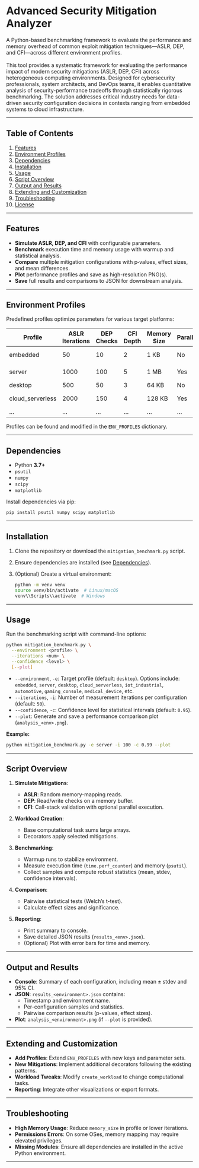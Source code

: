 # Advanced Security Mitigation Analyzer

A Python-based benchmarking framework to evaluate the performance and memory overhead of common exploit mitigation techniques—ASLR, DEP, and CFI—across different environment profiles.
<br><br>
This tool provides a systematic framework for evaluating the performance impact of modern security mitigations (ASLR, DEP, CFI) across heterogeneous computing environments. Designed for cybersecurity professionals, system architects, and DevOps teams, it enables quantitative analysis of security-performance tradeoffs through statistically rigorous benchmarking. The solution addresses critical industry needs for data-driven security configuration decisions in contexts ranging from embedded systems to cloud infrastructure.

---

## Table of Contents

1. [Features](#features)
2. [Environment Profiles](#environment-profiles)
3. [Dependencies](#dependencies)
4. [Installation](#installation)
5. [Usage](#usage)
6. [Script Overview](#script-overview)
7. [Output and Results](#output-and-results)
8. [Extending and Customization](#extending-and-customization)
9. [Troubleshooting](#troubleshooting)
10. [License](#license)

---

## Features

- **Simulate ASLR, DEP, and CFI** with configurable parameters.
- **Benchmark** execution time and memory usage with warmup and statistical analysis.
- **Compare** multiple mitigation configurations with p‑values, effect sizes, and mean differences.
- **Plot** performance profiles and save as high-resolution PNG(s).
- **Save** full results and comparisons to JSON for downstream analysis.

---

## Environment Profiles

Predefined profiles optimize parameters for various target platforms:

| Profile             | ASLR Iterations | DEP Checks | CFI Depth | Memory Size | Parallel | Notes               |
|---------------------|-----------------|------------|-----------|-------------|----------|---------------------|
| embedded            | 50              | 10         | 2         | 1 KB        | No       | Constrained devices |
| server              | 1000            | 100        | 5         | 1 MB        | Yes      | High-throughput     |
| desktop             | 500             | 50         | 3         | 64 KB       | No       | Balanced            |
| cloud_serverless    | 2000            | 150        | 4         | 128 KB      | Yes      | Ephemeral, cold starts |
| …                   | …               | …          | …         | …           | …        | …                   |

Profiles can be found and modified in the `ENV_PROFILES` dictionary.

---

## Dependencies

- Python **3.7+**
- `psutil`
- `numpy`
- `scipy`
- `matplotlib`

Install dependencies via pip:

```bash
pip install psutil numpy scipy matplotlib
```

---

## Installation

1. Clone the repository or download the `mitigation_benchmark.py` script.
2. Ensure dependencies are installed (see [Dependencies](#dependencies)).
3. (Optional) Create a virtual environment:

   ```bash
   python -m venv venv
   source venv/bin/activate  # Linux/macOS
   venv\\Scripts\\activate  # Windows
   ```

---

## Usage

Run the benchmarking script with command-line options:

```bash
python mitigation_benchmark.py \
  --environment <profile> \
  --iterations <num> \
  --confidence <level> \
  [--plot]
```

- `--environment`, `-e`: Target profile (default: `desktop`). Options include: `embedded`, `server`, `desktop`, `cloud_serverless`, `iot_industrial`, `automotive`, `gaming_console`, `medical_device`, etc.
- `--iterations`, `-i`: Number of measurement iterations per configuration (default: `50`).
- `--confidence`, `-c`: Confidence level for statistical intervals (default: `0.95`).
- `--plot`: Generate and save a performance comparison plot (`analysis_<env>.png`).

**Example:**

```bash
python mitigation_benchmark.py -e server -i 100 -c 0.99 --plot
```

---

## Script Overview

1. **Simulate Mitigations**:
   - **ASLR**: Random memory-mapping reads.
   - **DEP**: Read/write checks on a memory buffer.
   - **CFI**: Call-stack validation with optional parallel execution.

2. **Workload Creation**:
   - Base computational task sums large arrays.
   - Decorators apply selected mitigations.

3. **Benchmarking**:
   - Warmup runs to stabilize environment.
   - Measure execution time (`time.perf_counter`) and memory (`psutil`).
   - Collect samples and compute robust statistics (mean, stdev, confidence intervals).

4. **Comparison**:
   - Pairwise statistical tests (Welch’s t-test).
   - Calculate effect sizes and significance.

5. **Reporting**:
   - Print summary to console.
   - Save detailed JSON results (`results_<env>.json`).
   - (Optional) Plot with error bars for time and memory.

---

## Output and Results

- **Console**: Summary of each configuration, including mean ± stdev and 95% CI.
- **JSON**: `results_<environment>.json` contains:
  - Timestamp and environment name.
  - Per-configuration samples and statistics.
  - Pairwise comparison results (p-values, effect sizes).
- **Plot**: `analysis_<environment>.png` (if `--plot` is provided).

---

## Extending and Customization

- **Add Profiles**: Extend `ENV_PROFILES` with new keys and parameter sets.
- **New Mitigations**: Implement additional decorators following the existing patterns.
- **Workload Tweaks**: Modify `create_workload` to change computational tasks.
- **Reporting**: Integrate other visualizations or export formats.

---

## Troubleshooting

- **High Memory Usage**: Reduce `memory_size` in profile or lower iterations.
- **Permissions Errors**: On some OSes, memory mapping may require elevated privileges.
- **Missing Modules**: Ensure all dependencies are installed in the active Python environment.

---
